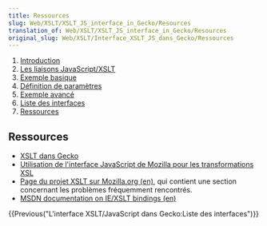 ```yaml
---
title: Ressources
slug: Web/XSLT/XSLT_JS_interface_in_Gecko/Resources
translation_of: Web/XSLT/XSLT_JS_interface_in_Gecko/Resources
original_slug: Web/XSLT/Interface_XSLT_JS_dans_Gecko/Ressources
---
```


1. [Introduction](/fr/docs/L'interface_XSLT%2f%2fJavaScript_dans_Gecko)
2. [Les liaisons JavaScript/XSLT](/fr/docs/L'interface_XSLT%2f%2fJavaScript_dans_Gecko/Les_liaisons_JavaScript%2f%2fXSLT)
3. [Exemple basique](/fr/docs/L'interface_XSLT%2f%2fJavaScript_dans_Gecko/Exemple_basique)
4. [Définition de paramètres](/fr/docs/L'interface_XSLT%2f%2fJavaScript_dans_Gecko/Définition_de_paramètres)
5. [Exemple avancé](/fr/docs/L'interface_XSLT%2f%2fJavaScript_dans_Gecko/Exemple_avancé)
6. [Liste des interfaces](/fr/docs/L'interface_XSLT%2f%2fJavaScript_dans_Gecko/Liste_des_interfaces)
7. [Ressources](/fr/docs/L'interface_XSLT%2f%2fJavaScript_dans_Gecko/Ressources)

## Ressources

- [XSLT dans Gecko](/fr/docs/L'interface_XSLT_JavaScript_dans_Gecko/fr/XSLT_dans_Gecko)
- [Utilisation de l'interface JavaScript de Mozilla pour les transformations XSL](/fr/docs/L'interface_XSLT_JavaScript_dans_Gecko/fr/Utilisation_de_l'interface_JavaScript_de_Mozilla_pour_les_transformations_XSL)
- [Page du projet XSLT sur Mozilla.org (en)](/fr/docs/Web/XSLT), qui contient une section concernant les problèmes fréquemment rencontrés.
- [MSDN documentation on IE/XSLT bindings (en)](https://msdn.microsoft.com/library/default.asp?url=/library/en-us/xmlsdk30/htm/xmconusingthexslprocessor.asp)

{{Previous("L\'interface XSLT/JavaScript dans Gecko:Liste des interfaces")}}
